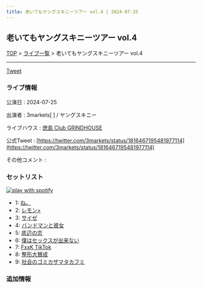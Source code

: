 ```yaml
---
title: 老いてもヤングスキニーツアー vol.4 | 2024-07-25
---
```

## 老いてもヤングスキニーツアー vol.4

[TOP](/setlist/) > [ライブ一覧](lives.html) > 老いてもヤングスキニーツアー vol.4

___

<a href="https://twitter.com/share?ref_src=twsrc%5Etfw" data-text="3markets[ ]セットリスト > 老いてもヤングスキニーツアー vol.4" class="twitter-share-button" data-via="3markets" data-hashtags="3markets" data-related="3markets" data-show-count="false">Tweet</a>

### ライブ情報

公演日
:    2024-07-25

出演者
:    3markets[ ] / ヤングスキニー

ライブハウス
:    [徳島 Club GRINDHOUSE](livehouse085.html)

公式Tweet
:    [https://twitter.com/3markets/status/1816467195481977114](https://twitter.com/3markets/status/1816467195481977114)

その他コメント
:    

### セットリスト


[![play with spotify](images/spotify-icon.png)](https://open.spotify.com/playlist/4Q2OwTZx1sqJqLEkXkzIT0)



*  1: [ね。](song076.html)
*  2: [レモン×](song003.html)
*  3: [サイゼ](song004.html)
*  4: [バンドマンと彼女](song009.html)
*  5: [底辺の恋](song008.html)
*  6: [僕はセックスが出来ない](song006.html)
*  7: [FxxK TikTok](song082.html)
*  8: [整形大賛成](song005.html)
*  9: [社会のゴミカザマタカフミ](song002.html)


### 追加情報






<script async src="https://platform.twitter.com/widgets.js" charset="utf-8"></script>